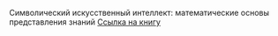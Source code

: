 Символический искусственный интеллект: математические основы представления знаний
[Cсылка на книгу](https://books.google.by/books?hl=ru&lr=&id=Ri0kEAAAQBAJ&oi=fnd&pg=PA3&dq=Смысловое+представление+логических+формул+и+высказываний+в+прикладных+логиках&ots=oPDGEDkB-8&sig=orJfNTJYR667_jAs4xmHwxhcx_I&redir_esc=y#v=onepage&q&f=false)

